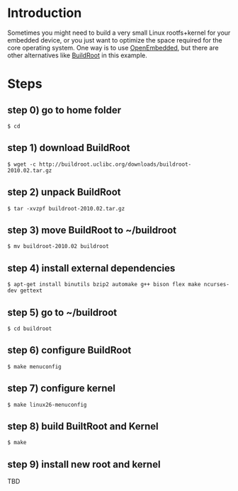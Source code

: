 # Introduction #
Sometimes you might need to build a very small Linux rootfs+kernel for your embedded device, or you just want to optimize the space required for the core operating system. One way is to use [OpenEmbedded](http://wiki.openembedded.net/index.php/Main_Page), but there are other alternatives like [BuildRoot](http://buildroot.uclibc.org/) in this example.

# Steps #
## step 0) go to home folder ##
```
$ cd 
```
## step 1) download BuildRoot ##
```
$ wget -c http://buildroot.uclibc.org/downloads/buildroot-2010.02.tar.gz
```
## step 2) unpack BuildRoot ##
```
$ tar -xvzpf buildroot-2010.02.tar.gz
```
## step 3) move BuildRoot to ~/buildroot ##
```
$ mv buildroot-2010.02 buildroot
```
## step 4) install external dependencies ##
```
$ apt-get install binutils bzip2 automake g++ bison flex make ncurses-dev gettext
```
## step 5) go to ~/buildroot ##
```
$ cd buildroot
```
## step 6) configure BuildRoot ##
```
$ make menuconfig
```
## step 7) configure kernel ##
```
$ make linux26-menuconfig
```
## step 8) build BuiltRoot and Kernel ##
```
$ make
```
## step 9) install new root and kernel ##
TBD